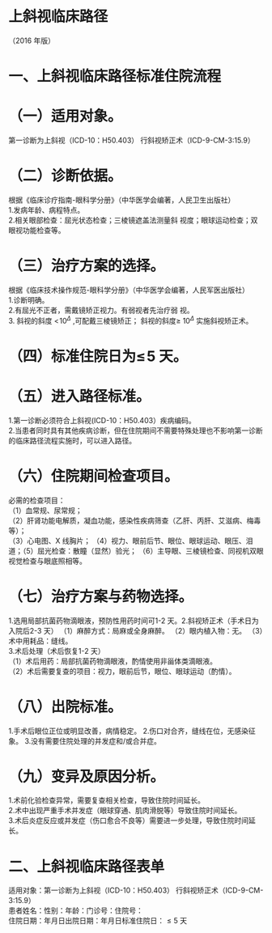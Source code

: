 # 上斜视临床路径  
（2016 年版）  
#     一、上斜视临床路径标准住院流程  
# （一）适用对象。  
第一诊断为上斜视（ICD-10：H50.403） 行斜视矫正术（ICD-9-CM-3:15.9）  
# （二）诊断依据。  
根据《临床诊疗指南-眼科学分册》（中华医学会编著，人民卫生出版社）  
1.发病年龄、病程特点。  
2.相关眼部检查：屈光状态检查；三棱镜遮盖法测量斜 视度；眼球运动检查；双眼视功能检查等。  
# （三）治疗方案的选择。  
根据《临床技术操作规范-眼科学分册》（中华医学会编著，人民军医出版社）  
1.诊断明确。  
2.有屈光不正者，需戴镜矫正视力。有弱视者先治疗弱 视。  
3. 斜视的斜度 $<\!10^{\Delta}$ ,可配戴三棱镜矫正； 斜视的斜度≥ $10^{\Delta}$ 实施斜视矫正术。  
# （四）标准住院日为$\leqslant\!5$ 天。  
# （五）进入路径标准。  
1.第一诊断必须符合上斜视(ICD-10：H50.403）疾病编码。  
2.当患者同时具有其他疾病诊断，但在住院期间不需要特殊处理也不影响第一诊断的临床路径流程实施时，可以进入路径。  
# （六）住院期间检查项目。  
必需的检查项目：  
（1）血常规、尿常规；  
（2）肝肾功能电解质，凝血功能，感染性疾病筛查（乙肝、丙肝、艾滋病、梅毒等）；  
（3）心电图、X 线胸片； （4）视力、眼前后节、眼位、眼球运动、眼压、泪道；（5）屈光检查：散瞳（显然）验光； （6）主导眼、三棱镜检查、同视机双眼视觉检查与眼底照相等。  
# （七）治疗方案与药物选择。  
1.选用局部抗菌药物滴眼液，预防性用药时间可1-2 天。2.斜视矫正术（手术日为入院后2-3 天） （1）麻醉方式：局麻或全身麻醉。 （2）眼内植入物：无。 （3）术中用耗品：缝线。  
3.术后处理（术后恢复1-2 天）  
（1）术后用药：局部抗菌药物滴眼液，酌情使用非甾体类滴眼液。  
（2）术后需要复查的项目：视力，眼前后节，眼位、眼球运动（酌情）。  
# （八）出院标准。  
1.手术后眼位正位或明显改善，病情稳定。  2.伤口对合齐，缝线在位，无感染征象。  3.没有需要住院处理的并发症和/或合并症。  
# （九）变异及原因分析。  
1.术前化验检查异常，需要复查相关检查，导致住院时间延长。  
2.术中出现严重手术并发症（眼球穿通、肌肉滑脱等）导致住院时间延长。  
3.术后炎症反应或并发症（伤口愈合不良等）需要进一步处理，导致住院时间延长。  
# 二、上斜视临床路径表单  
适用对象：第一诊断为上斜视（ICD-10：H50.403） 行斜视矫正术（ICD-9-CM-3:15.9）  
患者姓名：性别：年龄：门诊号：住院号：  
住院日期：年月日出院日期：年月日标准住院日：${\leqslant}5$ 天  

